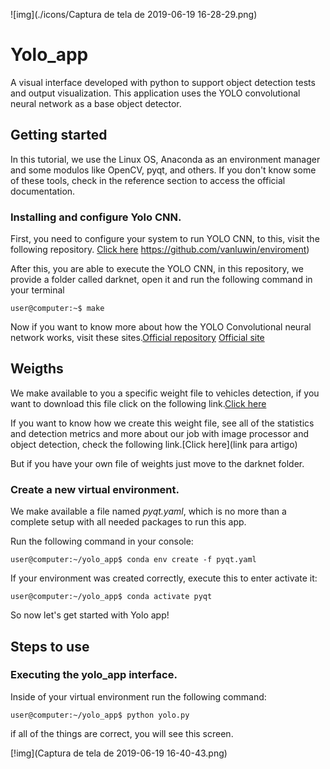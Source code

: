 ![img](./icons/Captura de tela de 2019-06-19 16-28-29.png)

# Yolo_app

A visual interface developed with python to support object detection tests and output visualization. This application uses the YOLO convolutional neural network as a base object detector.

## Getting started

In this tutorial, we use the Linux OS, Anaconda as an environment manager and some modulos like OpenCV, pyqt, and others. If you don't know some of these tools, check in the reference section to access the official documentation.

### Installing and configure Yolo CNN.

First, you need to configure your system to run YOLO CNN, to this, visit
the following repository. [Click here](https://github.com/vanluwin/enviroment)
https://github.com/vanluwin/enviroment)

After this, you are able to execute the YOLO CNN, in this repository, we provide a folder called darknet, open it and run the following command in your terminal

```console
user@computer:~$ make
```
Now if you want to know more about how the YOLO Convolutional neural network works, visit these sites.[Official repository](https://pjreddie.com/darknet/yolo/) [Official site](https://github.com/AlexeyAB/darknet#how-to-train-to-detect-your-custom-objects)

## Weigths

We make available to you a specific weight file to vehicles detection, if you want to download this file click on the following link.[Click here](link_pro_download)

If you want to know how we create this weight file, see all of the statistics and detection metrics and more about our job with image processor and object detection, check the following link.[Click here](link para artigo)

But if you have your own file of weights just move to the darknet folder.

### Create a new virtual environment.

We make available a file named *pyqt.yaml*, which is no more than a complete setup with all needed packages to run this app.

Run the following command in your console:

```console
user@computer:~/yolo_app$ conda env create -f pyqt.yaml
```

If your environment was created correctly, execute this to enter activate it:

```console
user@computer:~/yolo_app$ conda activate pyqt
```

So now let's get started with Yolo app!

## Steps to use

### Executing the yolo_app interface.

Inside of your virtual environment run the following command:

```console
user@computer:~/yolo_app$ python yolo.py
```
if all of the things are correct, you will see this screen.

[!img](Captura de tela de 2019-06-19 16-40-43.png)
